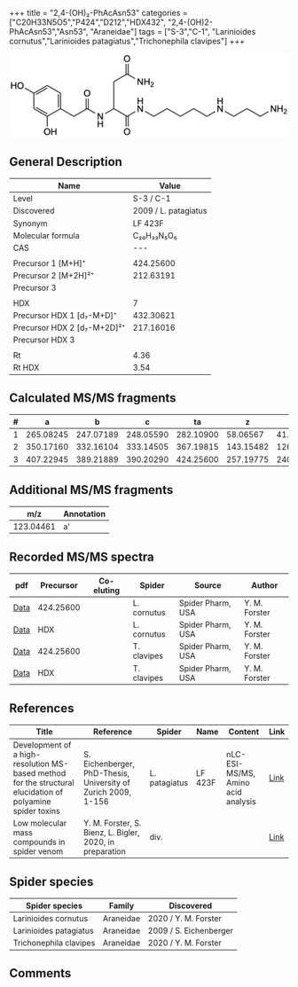 +++
title = "2,4-(OH)₂-PhAcAsn53"
categories = ["C20H33N5O5","P424","D212","HDX432",
"2,4-(OH)2-PhAcAsn53","Asn53",
"Araneidae"]
tags = ["S-3","C-1",
"Larinioides cornutus","Larinioides patagiatus","Trichonephila clavipes"]
+++

![](/img/2-4-OH2-PhAcAsn53.png)

## General Description

| Name                        | Value                |
|-----------------------------|----------------------|
| Level                       | S-3 / C-1            |
| Discovered                  | 2009 / L. patagiatus |
| Synonym                     | LF 423F              |
| Molecular formula           | C₂₀H₃₃N₅O₅           |
| CAS                         | ---                  |
|                             |                      |
| Precursor 1 [M+H]⁺          | 424.25600            |
| Precursor 2 [M+2H]²⁺        | 212.63191            |
| Precursor 3                 |                      |
|                             |                      |
| HDX                         | 7                    |
| Precursor HDX 1 [d₇-M+D]⁺   | 432.30621            |
| Precursor HDX 2 [d₇-M+2D]²⁺ | 217.16016            |
| Precursor HDX 3             |                      |
|                             |                      |
| Rt                          | 4.36                     |
| Rt HDX                      | 3.54                     |

## Calculated MS/MS fragments

| # | a         | b         | c         | ta        | z         | y         | tz        |
|---|-----------|-----------|-----------|-----------|-----------|-----------|-----------|
| 1 | 265.08245 | 247.07189 | 248.05590 | 282.10900 | 58.06567  | 41.03912  | 75.09222  |
| 2 | 350.17160 | 332.16104 | 333.14505 | 367.19815 | 143.15482 | 126.12827 | 160.18137 |
| 3 | 407.22945 | 389.21889 | 390.20290 | 424.25600 | 257.19775 | 240.17120 | 274.22430 |

## Additional MS/MS fragments

| m/z       | Annotation |
|-----------|------------|
| 123.04461 | a'         |

## Recorded MS/MS spectra

| pdf | Precursor | Co-eluting | Spider | Source | Author |
|-----|-----------|------------|--------|--------|--------|
| [Data](/pdf/L-cornutus/424_2-4-OH2-PhAcAsn53_Lc.pdf) | 424.25600 |           | L. cornutus | Spider Pharm, USA | Y. M. Forster |
| [Data](/pdf/L-cornutus/424_2-4-OH2-PhAcAsn53_Lc_HDX.pdf) | HDX |           | L. cornutus | Spider Pharm, USA | Y. M. Forster |
| [Data](/pdf/N-clavipes/424_2-4-OH2-PhAcAsn53_Nc.pdf) | 424.25600 |           | T. clavipes| Spider Pharm, USA | Y. M. Forster |
| [Data](/pdf/N-clavipes/424_2-4-OH2-PhAcAsn53_Nc_HDX.pdf) | HDX |           | T. clavipes| Spider Pharm, USA | Y. M. Forster |

## References

| Title                                                                                                      | Reference                                                     | Spider        | Name    | Content       | Link                                                               |
|------------------------------------------------------------------------------------------------------------|---------------------------------------------------------------|---------------|---------|---------------|--------------------------------------------------------------------|
| Development of a high-resolution MS-based method for the structural elucidation of polyamine spider toxins | S. Eichenberger, PhD-Thesis, University of Zurich 2009, 1-156 | L. patagiatus | LF 423F | nLC-ESI-MS/MS, Amino acid analysis | [Link](https://www.zora.uzh.ch/id/eprint/12787/1/Eichenberger.pdf) |
| Low molecular mass compounds in spider venom      | Y. M. Forster, S. Bienz, L. Bigler, 2020, in preparation          | div.       |   |   | [Link](unknown) |

## Spider species

| Spider species         | Family    | Discovered             |
|------------------------|-----------|------------------------|
| Larinioides cornutus | Araneidae | 2020 / Y. M. Forster |
| Larinioides patagiatus | Araneidae | 2009 / S. Eichenberger |
| Trichonephila clavipes | Araneidae | 2020 / Y. M. Forster |

## Comments